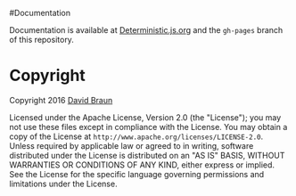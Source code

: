 #Documentation

Documentation is available at [Deterministic.js.org](http://Deterministic.js.org/) and the `gh-pages` branch of this repository.

# Copyright

Copyright 2016 [David Braun](http://www.NodeGuy.com/)

Licensed under the Apache License, Version 2.0 (the "License"); you may not use these files except in compliance with the License.  You may obtain a copy of the License at `http://www.apache.org/licenses/LICENSE-2.0`.  Unless required by applicable law or agreed to in writing, software distributed under the License is distributed on an "AS IS" BASIS, WITHOUT WARRANTIES OR CONDITIONS OF ANY KIND, either express or implied.  See the License for the specific language governing permissions and limitations under the License.
